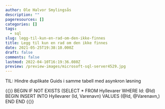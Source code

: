 ```yaml
---
author: Ole Halvor Smylingsås
description: ""
pageresources: []
categories: []
tags:
  - sql
slug: legg-til-kun-en-rad-om-den-ikke-finnes
title: Legg til kun en rad om den ikke finnes
date: 2021-05-25T19:38:10.000Z
draft: false
comments: false
lastmod: 2022-04-10T16:19:36.080Z
preview: /preview-images/microsoft-sql-server4529.jpg
---
```


TIL: Hindre duplikate Guids i samme tabell med asynkron løsning
<!--more-->

{{<highlight sql>}}
BEGIN
   IF NOT EXISTS (SELECT * FROM Hyllevarer 
                   WHERE Id: @Id)
   BEGIN
       INSERT INTO Hyllevarer (Id, Varenavn)
       VALUES (@Id, @Varenavn,)
   END
END
{{</highlight>}}
